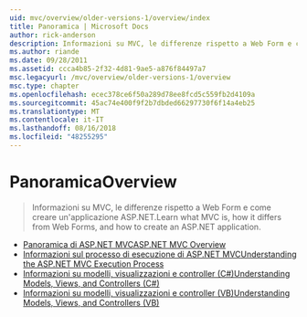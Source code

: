 ```yaml
---
uid: mvc/overview/older-versions-1/overview/index
title: Panoramica | Microsoft Docs
author: rick-anderson
description: Informazioni su MVC, le differenze rispetto a Web Form e come creare un'applicazione ASP.NET.
ms.author: riande
ms.date: 09/28/2011
ms.assetid: ccca4b85-2f32-4d81-9ae5-a876f84497a7
msc.legacyurl: /mvc/overview/older-versions-1/overview
msc.type: chapter
ms.openlocfilehash: ecec378ce6f50a289d78ee8fcd5c559fb2d4109a
ms.sourcegitcommit: 45ac74e400f9f2b7dbded66297730f6f14a4eb25
ms.translationtype: MT
ms.contentlocale: it-IT
ms.lasthandoff: 08/16/2018
ms.locfileid: "48255295"
---
```

<a name="overview"></a><span data-ttu-id="e3edd-103">Panoramica</span><span class="sxs-lookup"><span data-stu-id="e3edd-103">Overview</span></span>
====================
> <span data-ttu-id="e3edd-104">Informazioni su MVC, le differenze rispetto a Web Form e come creare un'applicazione ASP.NET.</span><span class="sxs-lookup"><span data-stu-id="e3edd-104">Learn what MVC is, how it differs from Web Forms, and how to create an ASP.NET application.</span></span>


- [<span data-ttu-id="e3edd-105">Panoramica di ASP.NET MVC</span><span class="sxs-lookup"><span data-stu-id="e3edd-105">ASP.NET MVC Overview</span></span>](asp-net-mvc-overview.md)
- [<span data-ttu-id="e3edd-106">Informazioni sul processo di esecuzione di ASP.NET MVC</span><span class="sxs-lookup"><span data-stu-id="e3edd-106">Understanding the ASP.NET MVC Execution Process</span></span>](understanding-the-asp-net-mvc-execution-process.md)
- [<span data-ttu-id="e3edd-107">Informazioni su modelli, visualizzazioni e controller (C#)</span><span class="sxs-lookup"><span data-stu-id="e3edd-107">Understanding Models, Views, and Controllers (C#)</span></span>](understanding-models-views-and-controllers-cs.md)
- [<span data-ttu-id="e3edd-108">Informazioni su modelli, visualizzazioni e controller (VB)</span><span class="sxs-lookup"><span data-stu-id="e3edd-108">Understanding Models, Views, and Controllers (VB)</span></span>](understanding-models-views-and-controllers-vb.md)
